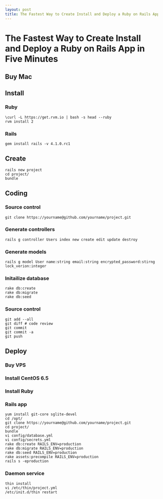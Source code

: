 ```yaml
---
layout: post
title: The Fastest Way to Create Install and Deploy a Ruby on Rails App in Five Minutes - 最快速度 5 分钟内创建、安装、部署 Rails 应用
---
```


# The Fastest Way to Create Install and Deploy a Ruby on Rails App in Five Minutes


## Buy Mac


## Install

### Ruby

    \curl -L https://get.rvm.io | bash -s head --ruby
    rvm install 2

### Rails

    gem install rails -v 4.1.0.rc1


## Create

    rails new project
    cd project/
    bundle


## Coding

### Source control

    git clone https://yourname@github.com/yourname/project.git

### Generate controllers

    rails g controller Users index new create edit update destroy

### Generate models

    rails g model User name:string email:string encrypted_password:stirng lock_verion:integer

### Initailize database

    rake db:create
    rake db:migrate
    rake db:seed

### Source control

    git add --all
    git diff # code review
    git commit
    git commit -a
    git push


## Deploy

### Buy VPS

### Install CentOS 6.5

### Install Ruby

### Rails app

    yum install git-core sglite-devel
    cd /opt/
    git clone https://yourname@github.com/yourname/project.git
    cd project/
    bundle
    vi config/database.yml
    vi config/secrets.yml
    rake db:create RAILS_ENV=production
    rake db:migrate RAILS_ENV=production
    rake db:seed RAILS_ENV=production
    rake assets:precompile RAILS_ENV=production
    rails s -eproduction

### Daemon service

    thin install
    vi /etc/thin/project.yml
    /etc/init.d/thin restart
